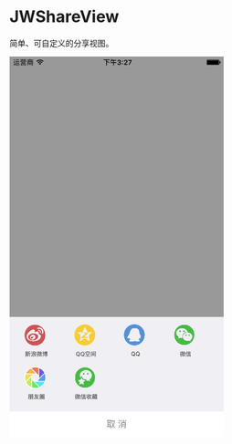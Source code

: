 # JWShareView
简单、可自定义的分享视图。

![image](https://github.com/JWXIAN/JWShareView/blob/master/ShareViewDemo/pic.png)
